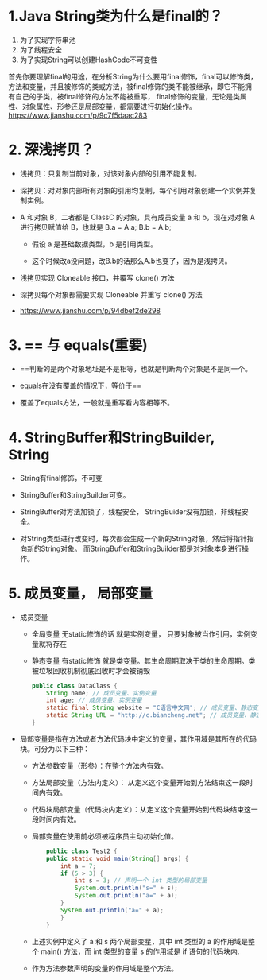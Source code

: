 # 1.Java String类为什么是final的？

1. 为了实现字符串池
2. 为了线程安全
3. 为了实现String可以创建HashCode不可变性

首先你要理解final的用途，在分析String为什么要用final修饰，final可以修饰类，方法和变量，并且被修饰的类或方法，被final修饰的类不能被继承，即它不能拥有自己的子类，被final修饰的方法不能被重写， final修饰的变量，无论是类属性、对象属性、形参还是局部变量，都需要进行初始化操作。
https://www.jianshu.com/p/9c7f5daac283

# 2. 深浅拷贝？
- 浅拷贝：只复制当前对象，对该对象内部的引用不能复制。

- 深拷贝：对对象内部所有对象的引用均复制，每个引用对象创建一个实例并复制实例。

-  A 和对象 B，二者都是 ClassC 的对象，具有成员变量 a 和 b，现在对对象 A 进行拷贝赋值给 B，也就是 B.a = A.a; B.b = A.b;
    - 假设 a 是基础数据类型，b 是引用类型。
    
    - 这个时候改a没问题，改B.b的话那么A.b也变了，因为是浅拷贝。

- 浅拷贝实现 Cloneable 接口，并覆写 clone() 方法
- 深拷贝每个对象都需要实现 Cloneable 并重写 clone() 方法
- https://www.jianshu.com/p/94dbef2de298

# 3. == 与 equals(重要)
- ==判断的是两个对象地址是不是相等，也就是判断两个对象是不是同一个。

- equals在没有覆盖的情况下，等价于==
- 覆盖了equals方法，一般就是重写看内容相等不。

# 4. StringBuffer和StringBuilder, String
- String有final修饰，不可变
- StringBuffer和StringBuilder可变。

- StringBuffer对方法加锁了，线程安全， StringBuider没有加锁，非线程安全。
- 对String类型进行改变时，每次都会生成一个新的String对象，然后将指针指向新的String对象。 而StringBuffer和StringBuilder都是对对象本身进行操作。

# 5. 成员变量， 局部变量
- 成员变量
    - 全局变量 无static修饰的话 就是实例变量， 只要对象被当作引用，实例变量就将存在
    
    - 静态变量 有static修饰 就是类变量。其生命周期取决于类的生命周期。类被垃圾回收机制彻底回收时才会被销毁

        ```java 
        public class DataClass {
            String name; // 成员变量、实例变量
            int age; // 成员变量、实例变量
            static final String website = "C语言中文网"; // 成员变量、静态变量(类变量)
            static String URL = "http://c.biancheng.net"; // 成员变量、静态变量(类变量)
        }
        ```
- 局部变量是指在方法或者方法代码块中定义的变量，其作用域是其所在的代码块。可分为以下三种：
    - 方法参数变量（形参）：在整个方法内有效。
    - 方法局部变量（方法内定义）： 从定义这个变量开始到方法结束这一段时间内有效。
    
    - 代码块局部变量（代码块内定义）：从定义这个变量开始到代码块结束这一段时间内有效。
    - 局部变量在使用前必须被程序员主动初始化值。
        ```java 
            public class Test2 {
            public static void main(String[] args) {
                int a = 7;
                if (5 > 3) {
                    int s = 3; // 声明一个 int 类型的局部变量
                    System.out.println("s=" + s);
                    System.out.println("a=" + a);
                }
                System.out.println("a=" + a);
                }
            }
        ```
    - 上述实例中定义了 a 和 s 两个局部变星，其中 int 类型的 a 的作用域是整个 main() 方法，而 int 类型的变量 s 的作用域是 if 语句的代码块内.

    - 作为方法参数声明的变量的作用域是整个方法。
    
